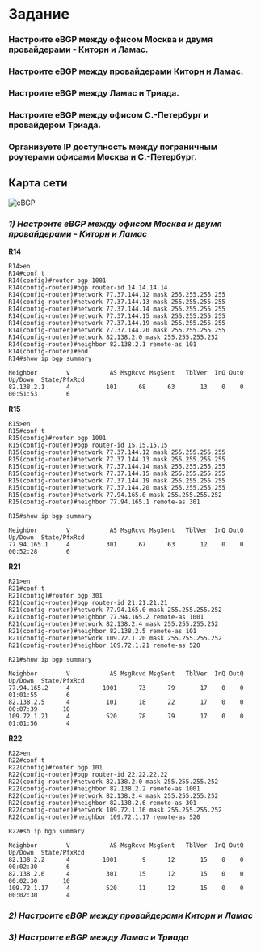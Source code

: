# Задание

### Настроите eBGP между офисом Москва и двумя провайдерами - Киторн и Ламас.
### Настроите eBGP между провайдерами Киторн и Ламас.
### Настроите eBGP между Ламас и Триада.
### Настроите eBGP между офисом С.-Петербург и провайдером Триада.
### Организуете IP доступность между пограничным роутерами офисами Москва и С.-Петербург.

## Карта сети

![eBGP](https://user-images.githubusercontent.com/112701413/205439534-ae532414-9a12-4c0b-8c62-d4ee2009c3b8.jpg)

### ***1) Настроите eBGP между офисом Москва и двумя провайдерами - Киторн и Ламас*** 

**R14**

```
R14>en
R14#conf t
R14(config)#router bgp 1001
R14(config-router)#bgp router-id 14.14.14.14
R14(config-router)#network 77.37.144.12 mask 255.255.255.255
R14(config-router)#network 77.37.144.13 mask 255.255.255.255
R14(config-router)#network 77.37.144.14 mask 255.255.255.255
R14(config-router)#network 77.37.144.15 mask 255.255.255.255
R14(config-router)#network 77.37.144.19 mask 255.255.255.255
R14(config-router)#network 77.37.144.20 mask 255.255.255.255
R14(config-router)#network 82.138.2.0 mask 255.255.255.252
R14(config-router)#neighbor 82.138.2.1 remote-as 101
R14(config-router)#end
R14#show ip bgp summary

Neighbor        V           AS MsgRcvd MsgSent   TblVer  InQ OutQ Up/Down  State/PfxRcd
82.138.2.1      4          101      68      63       13    0    0 00:51:53        6
```

**R15**

```
R15>en
R15#conf t
R15(config)#router bgp 1001
R15(config-router)#bgp router-id 15.15.15.15
R15(config-router)#network 77.37.144.12 mask 255.255.255.255
R15(config-router)#network 77.37.144.13 mask 255.255.255.255
R15(config-router)#network 77.37.144.14 mask 255.255.255.255
R15(config-router)#network 77.37.144.15 mask 255.255.255.255
R15(config-router)#network 77.37.144.19 mask 255.255.255.255
R15(config-router)#network 77.37.144.20 mask 255.255.255.255
R15(config-router)#network 77.94.165.0 mask 255.255.255.252
R15(config-router)#neighbor 77.94.165.1 remote-as 301

R15#show ip bgp summary

Neighbor        V           AS MsgRcvd MsgSent   TblVer  InQ OutQ Up/Down  State/PfxRcd
77.94.165.1     4          301      67      63       12    0    0 00:52:28        6
```

**R21**

```
R21>en
R21#conf t
R21(config)#router bgp 301
R21(config-router)#bgp router-id 21.21.21.21
R21(config-router)#network 77.94.165.0 mask 255.255.255.252
R21(config-router)#neighbor 77.94.165.2 remote-as 1001
R21(config-router)#network 82.138.2.4 mask 255.255.255.252
R21(config-router)#neighbor 82.138.2.5 remote-as 101
R21(config-router)#network 109.72.1.20 mask 255.255.255.252
R21(config-router)#neighbor 109.72.1.21 remote-as 520

R21#show ip bgp summary

Neighbor        V           AS MsgRcvd MsgSent   TblVer  InQ OutQ Up/Down  State/PfxRcd
77.94.165.2     4         1001      73      79       17    0    0 01:01:55        6
82.138.2.5      4          101      18      22       17    0    0 00:07:39       10
109.72.1.21     4          520      78      79       17    0    0 01:01:56        4
```

**R22**

```
R22>en
R22#conf t
R22(config)#router bgp 101
R22(config-router)#bgp router-id 22.22.22.22
R22(config-router)#network 82.138.2.0 mask 255.255.255.252
R22(config-router)#neighbor 82.138.2.2 remote-as 1001
R22(config-router)#network 82.138.2.4 mask 255.255.255.252
R22(config-router)#neighbor 82.138.2.6 remote-as 301
R22(config-router)#network 109.72.1.16 mask 255.255.255.252
R22(config-router)#neighbor 109.72.1.17 remote-as 520

R22#sh ip bgp summary

Neighbor        V           AS MsgRcvd MsgSent   TblVer  InQ OutQ Up/Down  State/PfxRcd
82.138.2.2      4         1001       9      12       15    0    0 00:02:30        6
82.138.2.6      4          301      15      12       15    0    0 00:02:30       10
109.72.1.17     4          520      11      12       15    0    0 00:02:30        4
```

### ***2) Настроите eBGP между провайдерами Киторн и Ламас*** 
### ***3) Настроите eBGP между Ламас и Триада*** 


